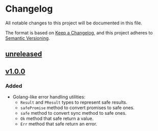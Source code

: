 # Changelog

All notable changes to this project will be documented in this file.

The format is based on [Keep a Changelog](https://keepachangelog.com/en/1.1.0/),
and this project adheres to [Semantic Versioning](https://semver.org/spec/v2.0.0.html).

## [unreleased]

## [v1.0.0]

### Added
- Golang-like error handling utilities:
    - `Result` and `PResult` types to represent safe results.
    - `safePromise` method to convert promises to safe ones.
    - `safe` method to convert sync method to safe ones.
    - `Ok` method that safe return a value.
    - `Err` method that safe return an error.

[unreleased]: https://github.com/iolave/ts-utils/compare/v1.0.0...staging
[v1.0.0]: https://github.com/iolave/ts-utils/releases/tag/v1.0.0
